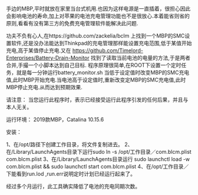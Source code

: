 手边的MBP,平时就放在家里当台式机用.也因为这样电源是一直插着，很担心因此会影响电池的寿命,加上对苹果的电池充电管理功能也不是很放心.本着能省则省的原则,看看有没有第三方的免费充电管理软件能解决此问题.


功夫不负有心人,在https://github.com/zackelia/bclm 上找到一个MBP的SMC设置软件,还是没办法能达到Thinkpad的充电管理那样能设置充电范围,低于某值开始充电,高于某值停止充电.又在 https://github.com/Timelord-Enterprises/Battery-Drain-Monitor 找到了读取当前电池的电量的方法,于是两者合并,手撮一个小脚本达到自己目标.
程序原理很简单,在ROOT下设置一个定时任务，就是每一分钟运行battery_monitor.sh
当低于设定值时改变MBP的SMC充电值,此时MBP开始充电.当电池高于设定值时,重新改变定MBP的SMC充电值,此时MBP停止充电.从而达到预期效果.

请注意：
当您运行此程序时，表示已经接受运行此程序引发的任何后果，并且与本人无关。

运行环境：
2019款MBP，Catalina 10.15.6

安装：

1、在/opt/路径下创建工作目录，将文件复制进去。
2、在/Library/LaunchAgents目录下运行sudo ln -s /opt/工作目录／com.blcm.plist  com.blcm.plist
3、在/Library/LaunchAgents目录运行 sudo launchctl load -w com.blcm.plist  && sudo launchctl start com.blcm.plist 
4、在/opt/工作目录／下能看到run.lod ,run.err说明定时计划已经运行起来了。


经过多个月运行，此工具确实降低了电池的充电同期次数。
